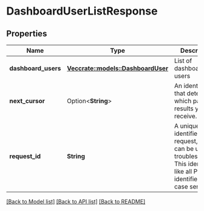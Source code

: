 # DashboardUserListResponse

## Properties

Name | Type | Description | Notes
------------ | ------------- | ------------- | -------------
**dashboard_users** | [**Vec<crate::models::DashboardUser>**](DashboardUser.md) | List of dashboard users | 
**next_cursor** | Option<**String**> | An identifier that determines which page of results you receive. | 
**request_id** | **String** | A unique identifier for the request, which can be used for troubleshooting. This identifier, like all Plaid identifiers, is case sensitive. | 

[[Back to Model list]](../README.md#documentation-for-models) [[Back to API list]](../README.md#documentation-for-api-endpoints) [[Back to README]](../README.md)


